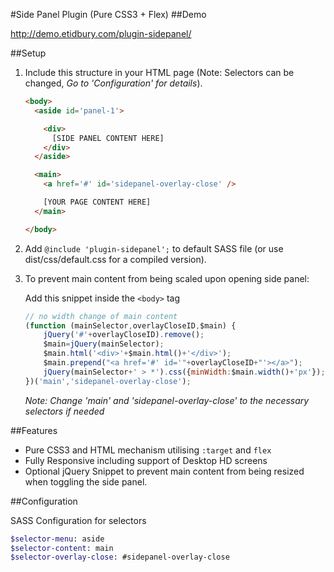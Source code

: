 #Side Panel Plugin (Pure CSS3 + Flex)
##Demo

http://demo.etidbury.com/plugin-sidepanel/


##Setup

1. Include this structure in your HTML page (Note: Selectors can be changed, *Go to 'Configuration' for details*).
    ```html
    <body>
      <aside id='panel-1'>
    
        <div>
          [SIDE PANEL CONTENT HERE]
        </div>
      </aside>
    
      <main>
        <a href='#' id='sidepanel-overlay-close' />
 
        [YOUR PAGE CONTENT HERE]
      </main>
    
    </body>
    ```
2. Add ```@include 'plugin-sidepanel';``` to default SASS file (or use dist/css/default.css for a compiled version).
3. To prevent main content from being scaled upon opening side panel:

    Add this snippet inside the ```<body>``` tag 
    
    ```javascript
    // no width change of main content
    (function (mainSelector,overlayCloseID,$main) {
        jQuery('#'+overlayCloseID).remove();
        $main=jQuery(mainSelector);
        $main.html('<div>'+$main.html()+'</div>');
        $main.prepend("<a href='#' id='"+overlayCloseID+"'></a>");
        jQuery(mainSelector+' > *').css({minWidth:$main.width()+'px'});
    })('main','sidepanel-overlay-close');
    ```
    *Note: Change 'main' and 'sidepanel-overlay-close' to the necessary selectors if needed*

##Features

- Pure CSS3 and HTML mechanism utilising ```:target``` and ```flex```
- Fully Responsive including support of Desktop HD screens
- Optional jQuery Snippet to prevent main content from being resized when toggling the side panel.

##Configuration

SASS Configuration for selectors
```sass
$selector-menu: aside
$selector-content: main
$selector-overlay-close: #sidepanel-overlay-close
```
